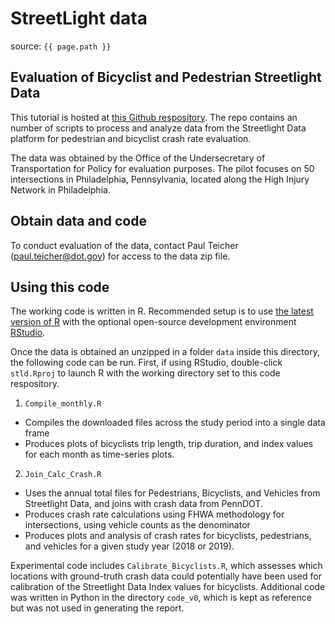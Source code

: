 # StreetLight data

source: `{{ page.path }}`

## Evaluation of Bicyclist and Pedestrian Streetlight Data

This tutorial is hosted at [this Github respository](https://github.com/VolpeUSDOT/PLT-Web-Map). The repo contains an number of scripts to process and analyze data from the Streetlight Data platform for pedestrian and bicyclist crash rate evaluation.

The data was obtained by the Office of the Undersecretary of Transportation for Policy for evaluation purposes. The pilot focuses on 50 intersections in Philadelphia, Pennsylvania, located along the High Injury Network in Philadelphia.

## Obtain data and code

To conduct evaluation of the data, contact Paul Teicher (paul.teicher@dot.gov) for access to the data zip file.

## Using this code

The working code is written in R. Recommended setup is to use [the latest version of R](https://cran.r-project.org/) with the optional open-source development environment [RStudio](https://rstudio.com/).

Once the data is obtained an unzipped in a folder `data` inside this directory, the following code can be run. First, if using RStudio, double-click `stld.Rproj` to launch R with the working directory set to this code respository.

1. `Compile_monthly.R`
  + Compiles the downloaded files across the study period into a single data frame  
  + Produces plots of bicyclists trip length, trip duration, and index values for each month as time-series plots.

2. `Join_Calc_Crash.R`
  + Uses the annual total files for Pedestrians, Bicyclists, and Vehicles from Streetlight Data, and joins with crash data from PennDOT.
  + Produces crash rate calculations using FHWA methodology for intersections, using vehicle counts as the denominator
  + Produces plots and analysis of crash rates for bicyclists, pedestrians, and vehicles for a given study year (2018 or 2019).

Experimental code includes `Calibrate_Bicyclists.R`, which assesses which locations with ground-truth crash data could potentially have been used for calibration of the Streetlight Data Index values for bicyclists. Additional code was written in Python in the directory `code_v0`, which is kept as reference but was not used in generating the report.
